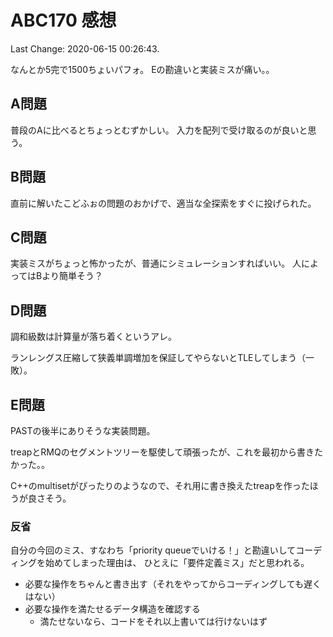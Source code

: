 # ABC170 感想

Last Change: 2020-06-15 00:26:43.

なんとか5完で1500ちょいパフォ。
Eの勘違いと実装ミスが痛い。。

## A問題

普段のAに比べるとちょっとむずかしい。
入力を配列で受け取るのが良いと思う。

## B問題

直前に解いたこどふぉの問題のおかげで、適当な全探索をすぐに投げられた。

## C問題

実装ミスがちょっと怖かったが、普通にシミュレーションすればいい。
人によってはBより簡単そう？

## D問題

調和級数は計算量が落ち着くというアレ。

ランレングス圧縮して狭義単調増加を保証してやらないとTLEしてしまう（一敗）。

## E問題

PASTの後半にありそうな実装問題。

treapとRMQのセグメントツリーを駆使して頑張ったが、これを最初から書きたかった。。

C++のmultisetがぴったりのようなので、それ用に書き換えたtreapを作ったほうが良さそう。

### 反省

自分の今回のミス、すなわち「priority queueでいける！」と勘違いしてコーディングを始めてしまった理由は、
ひとえに「要件定義ミス」だと思われる。

- 必要な操作をちゃんと書き出す（それをやってからコーディングしても遅くはない）
- 必要な操作を満たせるデータ構造を確認する
  - 満たせないなら、コードをそれ以上書いては行けないはず

